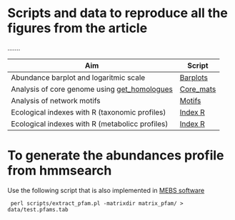 # Scripts and data to reproduce all the figures from the article 
.......


|Aim|Script|
|-------------------------------|---------------------------|
|Abundance barplot and logaritmic scale|[Barplots](./scripts/Bar_plots_composition.ipynb)|
|Analysis of core genome using [get_homologues](https://github.com/eead-csic-compbio/get_homologues)|[Core_mats](./scripts/Core_bacteria.ipynb) |
|Analysis of network motifs|[Motifs](./scripts/Motifs.ipynb) |
|Ecological indexes with R (taxonomic profiles)|[Index R](./scripts/Ecological_index.ipynb) |
|Ecological indexes with R (metabolicc profiles)|[Index R](./scripts/Diversidad_pfams.ipynb) |


# To generate the abundances profile from hmmsearch 
Use the following script that is also implemented in [MEBS software](https://github.com/eead-csic-compbio/metagenome_Pfam_score/tree/master/scripts)

```
 perl scripts/extract_pfam.pl -matrixdir matrix_pfam/ > data/test.pfams.tab 

```
